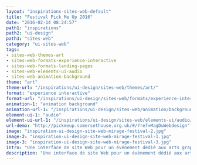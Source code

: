 ```yaml
---
layout: "inspirations-sites-web-default"
title: "Festival Pick Me Up 2016"
date: "2016-02-14 08:24:57"
path1: "inspirations"
path2: "ui-design"
path3: "sites-web"
category: "ui-sites-web"
tags:
- sites-web-themes-art
- sites-web-formats-experience-interactive
- sites-web-formats-landing-pages
- sites-web-elements-ui-audio
- sites-web-animation-background
theme: "art"
theme-url: "/inspirations/ui-design/sites-web/themes/art/"
format: "experience interactive"
format-url: "/inspirations/ui-design/sites-web/formats/experience-interactive/"
animation-1: "animation background"
animation-url-1: "/inspirations/ui-design/sites-web/animation/background/"
element-ui-1: "audio"
element-ui-url-1: "/inspirations/ui-design/sites-web/elements-ui/audio/"
url-demo: "http://pickmeup.somersethouse.org.uk/#/?ref=MagDuWebdesign"
image: "inspiration-ui-design-site-web-mirage-festival-2.jpg"
image-2: "inspiration-ui-design-site-web-mirage-festival-1.jpg"
image-3: "inspiration-ui-design-site-web-mirage-festival-3.jpg"
intro: "Une interface de site Web pour un événement dédié aux arts graphiques où les visiteurs peuvent librement designer des lettres qui seront ensuite utilisées dans l'identité du festival."
description: "Une interface de site Web pour un événement dédié aux arts graphiques où les visiteurs peuvent librement designer des lettres qui seront ensuite utilisées dans l'identité du festival."
---
```

